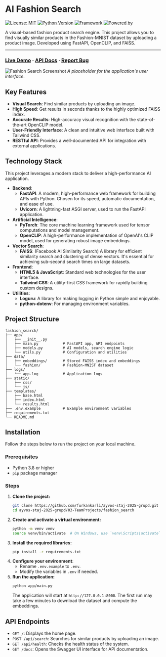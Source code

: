 # AI Fashion Search

[![License: MIT](https://img.shields.io/badge/License-MIT-yellow.svg)](https://opensource.org/licenses/MIT)
[![Python Version](https://img.shields.io/badge/python-3.8%2B-blue.svg)](https://www.python.org/downloads/)
[![Framework](https://img.shields.io/badge/Framework-FastAPI-green.svg)](https://fastapi.tiangolo.com/)
[![Powered by](https://img.shields.io/badge/Powered%20by-OpenCLIP%20%26%20FAISS-orange.svg)](https://github.com/mlfoundations/open_clip)

A visual-based fashion product search engine. This project allows you to find visually similar products in the Fashion-MNIST dataset by uploading a product image. Developed using FastAPI, OpenCLIP, and FAISS.

---

### [Live Demo](http://your-live-demo-url.com) &middot; [API Docs](/docs) &middot; [Report Bug](https://github.com/furkankarli/ayvos-staj-2025-grupd/issues)

![Fashion Search Screenshot](https://via.placeholder.com/800x400.png?text=App+Screenshot+Here)
*A placeholder for the application's user interface.*

## Key Features

-   **Visual Search**: Find similar products by uploading an image.
-   **High Speed**: Get results in seconds thanks to the highly optimized FAISS index.
-   **Accurate Results**: High-accuracy visual recognition with the state-of-the-art OpenCLIP model.
-   **User-Friendly Interface**: A clean and intuitive web interface built with Tailwind CSS.
-   **RESTful API**: Provides a well-documented API for integration with external applications.

## Technology Stack

This project leverages a modern stack to deliver a high-performance AI application.

-   **Backend**:
    -   **FastAPI**: A modern, high-performance web framework for building APIs with Python. Chosen for its speed, automatic documentation, and ease of use.
    -   **Uvicorn**: A lightning-fast ASGI server, used to run the FastAPI application.
-   **Artificial Intelligence**:
    -   **PyTorch**: The core machine learning framework used for tensor computations and model management.
    -   **OpenCLIP**: A high-performance implementation of OpenAI's CLIP model, used for generating robust image embeddings.
-   **Vector Search**:
    -   **FAISS**: (Facebook AI Similarity Search) A library for efficient similarity search and clustering of dense vectors. It's essential for achieving sub-second search times on large datasets.
-   **Frontend**:
    -   **HTML5 & JavaScript**: Standard web technologies for the user interface.
    -   **Tailwind CSS**: A utility-first CSS framework for rapidly building custom designs.
-   **Utilities**:
    -   **Loguru**: A library for making logging in Python simple and enjoyable.
    -   **python-dotenv**: For managing environment variables.

## Project Structure

```
fashion_search/
├── app/
│   ├── __init__.py
│   ├── main.py           # FastAPI app, API endpoints
│   ├── models.py         # AI models, search engine logic
│   └── utils.py          # Configuration and utilities
├── data/
│   ├── embeddings/       # Stored FAISS index and embeddings
│   └── fashion/          # Fashion-MNIST dataset
├── logs/
│   └── app.log           # Application logs
├── static/
│   ├── css/
│   └── js/
├── templates/
│   ├── base.html
│   ├── index.html
│   └── results.html
├── .env.example          # Example environment variables
├── requirements.txt
└── README.md
```

## Installation

Follow the steps below to run the project on your local machine.

### Prerequisites

-   Python 3.8 or higher
-   `pip` package manager

### Steps

1.  **Clone the project:**
    ```bash
    git clone https://github.com/furkankarli/ayvos-staj-2025-grupd.git
    cd ayvos-staj-2025-grupd/03-TeamProjects/fashion_search
    ```
2.  **Create and activate a virtual environment:**
    ```bash
    python -m venv venv
    source venv/bin/activate  # On Windows, use `venv\Scripts\activate`
    ```
3.  **Install the required libraries:**
    ```bash
    pip install -r requirements.txt
    ```
4.  **Configure your environment:**
    -   Rename `.env.example` to `.env`.
    -   Modify the variables in `.env` if needed.
5.  **Run the application:**
    ```bash
    python app/main.py
    ```
    The application will start at `http://127.0.0.1:8000`. The first run may take a few minutes to download the dataset and compute the embeddings.

## API Endpoints

-   `GET /`: Displays the home page.
-   `POST /api/search`: Searches for similar products by uploading an image.
-   `GET /api/health`: Checks the health status of the system.
-   `GET /docs`: Opens the Swagger UI interface for API documentation.

